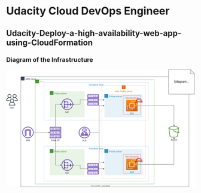 # Udacity Cloud DevOps Engineer
## Udacity-Deploy-a-high-availability-web-app-using-CloudFormation

### Diagram of the Infrastructure
![](/diagram/Infrastructure-Diagram.svg)